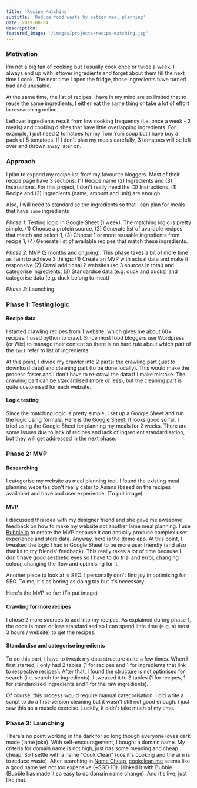 ```yaml
---
title: 'Recipe Matching'
subtitle: 'Reduce food waste by better meal planning'
date: 2019-08-04
description:
featured_image: '/images/projects/recipe-matching.jpg'
---
```

### Motivation
I'm not a big fan of cooking but I usually cook once or twice a week. I always end up with leftover ingredients and forget about them till the next time I cook. The next time I open the fridge, those ingredients have turned bad and unusable.

At the same time, the list of recipes I have in my mind are so limited that to reuse the same ingredients, I either eat the same thing or take a lot of effort in researching online.

Leftover ingredients result from low cooking frequency (i.e. once a week - 2 meals) and cooking dishes that have little overlapping ingredients. For example, I just need 2 tomatoes for my Tom Yum soup but I have buy a pack of 5 tomatoes. If I don't plan my meals carefully, 3 tomatoes will be left over and thrown away later on.

### Approach
I plan to expand my recipe list from my favourite bloggers. Most of their recipe page have 3 sections: (1) Recipe name (2) Ingredients and (3) Instructions. For this project, I don't really need the (3) Instructions. (1) Recipe and (2) Ingredients (name, amount and unit) are enough.

Also, I will need to standardise the ingredients so that I can plan for meals that have `same` ingredients

_Phase 1_: Testing logic in Google Sheet (1 week). The matching logic is pretty simple. (1) Choose a protein source, (2) Generate list of available recipes that match and select 1, (3) Choose 1 or more reusable ingredients from recipe 1, (4) Generate list of available recipes that match these ingredients.

_Phase 2_: MVP (2 months and ongoing). This phase takes a bit of more time as I aim to achieve 3 things: (1) Create an MVP with actual data and make it responsive (2) Crawl additional 2 websites (so 3 sources in total) and categorise ingredients, (3) Standardise data (e.g. duck and ducks) and categorise data (e.g. duck belong to meat)

_Phase 3_: Launching

### Phase 1: Testing logic
#### Recipe data
I started crawling recipes from 1 website, which gives me about 60+ recipes. I used python to crawl. Since most food bloggers use Wordpress (or Wix) to manage their content so there is no hard rule about which part of the `text` refer to list of ingredients.

At this point, I divide my crawler into 2 parts: the crawling part (just to download data) and cleaning part (to be done locally). This would make the process faster and I don't have to re-crawl the data if I make mistake. The crawling part can be stardardised (more or less), but the cleaning part is quite customised for each website.

#### Logic testing
Since the matching logic is pretty simple, I set up a Google Sheet and run the logic using formula. Here is the [Google Sheet]("https://docs.google.com/spreadsheets/d/1CzZqHVZELZlCeCl2wBHwcSyZhGb-BVqI80XgOjIfeAo/edit?usp=sharing"). It looks good so far. I tried using the Google Sheet for planning my meals for 2 weeks. There are some issues due to lack of recipes and lack of ingredient standardisation, but they will get addressed in the next phase.

### Phase 2: MVP
#### Researching
I categorise my website as meal planning tool. I found the existing meal planning websites don't really cater to Asians (based on the recipes available) and have bad user experience.
(To put image)

#### MVP
I discussed this idea with my designer friend and she gave me awesome feedback on how to make my website not another lame meal planning. I use [Bubble.io]("https://bubble.io/") to create the MVP because it can actually produce complex user experience and store data. Anyway, here is the demo app. At this point, I tweaked the logic I had in Google Sheet to be more user friendly (and also thanks to my friends' feedback). This really takes a lot of time because I don't have good aesthetic eyes so I have to do trial and error, changing colour, changing the flow and optimising for it.

Another piece to look at is SEO. I personally don't find joy in optimising for SEO. To me, it's as boring as doing tax but it's necessary.

Here's the MVP so far:
(To put image)

#### Crawling for more recipes
I chose 2 more sources to add into my recipes. As explained during phase 1, the code is more or less standardised so I can spend little time (e.g. at most 3 hours / website) to get the recipes.

#### Standardise and categorise ingredients
To do this part, I have to tweak my data structure quite a few times. When I first started, I only had 2 tables (1 for recipes and 1 for ingredients that link to respective recipes). After that, I found the structure is not optimised for search (i.e. search for ingredients). I tweaked it to 3 tables (1 for recipes, 1 for standardised ingredients and 1 for the raw ingredients).

Of course, this process would require manual categorisation. I did write a script to do a first-version cleaning but it wasn't still not good enough. I just saw this as a muscle exercise. Luckily, it didn't take much of my time.

### Phase 3: Launching
There's no point working in the dark for so long though everyone loves dark mode (lame joke). With self-encouragement, I bought a domain name. My criteria for domain name is not high, just has some meaning and cheap cheap. So I settle with a name "Cook Clean" (cos it's cooking and the aim is to reduce waste). After searching in [Name Cheap]("https://namecheap.com"), [cookclean.me]("cookclean.me") seems like a good name yet not too expensive (~SGD 10). I linked it with Bubble (Bubble has made it so easy to do domain name change). And it's live, just like that.
